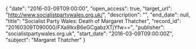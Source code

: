 {
  "date": "2016-03-09T09:00:00", 
  "open_access": true, 
  "target_url": "http://www.socialistpartywales.org.uk/", 
  "description": "", 
  "end_date": null, 
  "title": "Socialist Party Wales: Death of Margaret Thatcher", 
  "record_id": "20160309T090000/FXa9lkxB6eGCgabzXTjYfw==", 
  "publisher": "socialistpartywales.org.uk", 
  "start_date": "2016-03-09T09:00:00Z", 
  "subject": "Margaret Thatcher"
}

